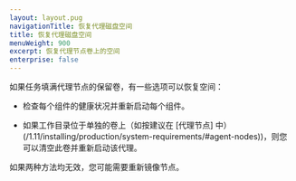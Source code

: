 ```yaml
---
layout: layout.pug
navigationTitle: 恢复代理磁盘空间
title: 恢复代理磁盘空间
menuWeight: 900
excerpt: 恢复代理节点卷上的空间
enterprise: false
---
```



如果任务填满代理节点的保留卷，有一些选项可以恢复空间：

- 检查每个组件的健康状况并重新启动每个组件。

- 如果工作目录位于单独的卷上（如按建议在 [代理节点] 中）(/1.11/installing/production/system-requirements/#agent-nodes))，则您可以清空此卷并重新启动该代理。

如果两种方法均无效，您可能需要重新镜像节点。
